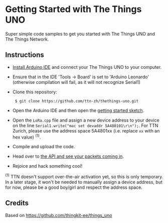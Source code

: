# Getting Started with The Things UNO

Super simple code samples to get you started with The Things UNO and The Things Network.

## Instructions

 * [Install Arduino IDE](https://www.arduino.cc/en/Main/Software) and connect your The Things UNO to your computer.
 * Ensure that in the IDE 'Tools -> Board' is set to 'Arduino Leonardo' (otherwise compilation will fail, as it will not recognize Serial1)
 * Clone this repository:

        $ git clone https://github.com/ttn-zh/thethings-uno.git

 * Open the Arduino IDE and then open the [getting started sketch](getting-started/getting-started.ino).
 * Open the `LoRa.cpp` file and assign a new device address to your device on the line `Serial1.write("mac set devaddr 5A480101\r\n");`. For TTN Zurich, please use the address space 5A4801xx (i.e. replace `xx` with an hex value) <sup>(1)</sup>.
 * Compile and upload the code.
 * Head over to [the API and see your packets coming in](http://thethingsnetwork.org/api/v0/nodes/5A480101/).
 * Rejoice and hack something cool!

<sup>(1)</sup> TTN doesn't support over-the-air activation yet, so this is only temporary. In a later stage, it won't be needed to manually assign a device address, but for now, please be a good boy/girl and respect the address space.

## Credits
Based on https://github.com/thingkit-ee/things_uno
